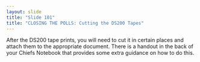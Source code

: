 ```yaml
---
layout: slide
title: "Slide 101"
title: "CLOSING THE POLLS: Cutting the DS200 Tapes"
---
```


After the DS200 tape prints, you will need to cut it in certain places and attach them to the appropriate document. There is a handout in the back of your Chiefs Notebook that provides some extra guidance on how to do this.
